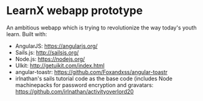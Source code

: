 # LearnX webapp prototype

An ambitious webapp which is trying to revolutionize the way today's youth learn. Built with:
- AngularJS: https://angularjs.org/
- Sails.js: http://sailsjs.org/
- Node.js: https://nodejs.org/
- UIkit: http://getuikit.com/index.html
- angular-toastr: https://github.com/Foxandxss/angular-toastr
- irlnathan's sails tutorial code as the base code (includes Node machinepacks for password encryption and gravatars: https://github.com/irlnathan/activityoverlord20
